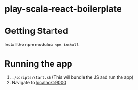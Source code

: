 # play-scala-react-boilerplate

# Getting Started
Install the npm modules: `npm install`

# Running the app
1. `./scripts/start.sh` (This will bundle the JS and run the app)
2. Navigate to [localhost:9000](localhost:9000)
